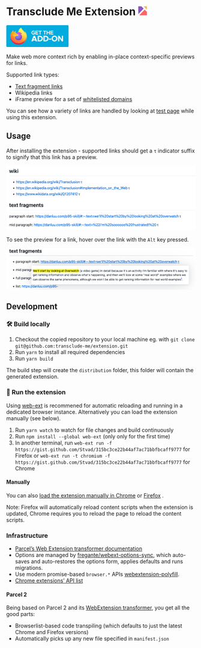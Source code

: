 # Transclude Me Extension <img src="./source/resources/logo.svg" height="24" />

<a href="https://addons.mozilla.org/en-US/firefox/addon/transclude-me/">
	<img height="58" src="./media/firefox-store.png" alt="Firefox add-ons">
</a>
<!--
<a href="todo">
	<img height="58" src="./media/chrome-store.png" alt="Chrome Web Store">
</a>
-->

Make web more context rich by enabling in-place context-specific previews for links.

Supported link types:

- [Text fragment links](https://web.dev/text-fragments/)
- Wikipedia links
- iFrame preview for a set of [whitelisted domains](./source/rendering/iframe-renderer.tsx)

You can see how a variety of links are handled by looking
at [test page](https://gist.github.com/Stvad/315bc3ce22b44af7ac71bbfbcaff9777) while using this
extension.

## Usage

After installing the extension - supported links should get a `τ` indicator suffix to signify that
this link has a preview.

![](./media/link-indicator.png)

To see the preview for a link, hover over the link with the `Alt` key pressed.

![](./media/fragment-preview.png)

## Development

[link-webext-polyfill]: https://github.com/mozilla/webextension-polyfill

[link-options-sync]: https://github.com/fregante/webext-options-sync

### 🛠 Build locally

1. Checkout the copied repository to your local machine eg.
   with `git clone git@github.com:transclude-me/extension.git`
1. Run `yarn` to install all required dependencies
1. Run `yarn build`

The build step will create the `distribution` folder, this folder will contain the generated
extension.

### 🏃 Run the extension

Using [web-ext](https://extensionworkshop.com/documentation/develop/getting-started-with-web-ext/)
is recommened for automatic reloading and running in a dedicated browser instance. Alternatively you
can load the extension manually (see below).

1. Run `yarn watch` to watch for file changes and build continuously
1. Run `npm install --global web-ext` (only only for the first time)
1. In another terminal,
   run `web-ext run -f https://gist.github.com/Stvad/315bc3ce22b44af7ac71bbfbcaff9777` for Firefox
   or `web-ext run -t chromium -f https://gist.github.com/Stvad/315bc3ce22b44af7ac71bbfbcaff9777`
   for Chrome

#### Manually

You can
also [load the extension manually in Chrome](https://www.smashingmagazine.com/2017/04/browser-extension-edge-chrome-firefox-opera-brave-vivaldi/#google-chrome-opera-vivaldi)
or [Firefox](https://www.smashingmagazine.com/2017/04/browser-extension-edge-chrome-firefox-opera-brave-vivaldi/#mozilla-firefox)
.

Note: Firefox will automatically reload content scripts when the extension is updated, Chrome
requires you to reload the page to reload the content scripts.

### Infrastructure

- [Parcel’s Web Extension transformer documentation](https://parceljs.org/recipes/web-extension/)
- Options are managed by [fregante/webext-options-sync][link-options-sync], which auto-saves and
  auto-restores the options form, applies defaults and runs migrations.
- Use modern promise-based `browser.*` APIs [webextension-polyfill][link-webext-polyfill].
- [Chrome extensions’ API list](https://developer.chrome.com/docs/extensions/reference/)

#### Parcel 2

Being based on Parcel 2 and
its [WebExtension transformer](https://parceljs.org/recipes/web-extension/), you get all the good
parts:

- Browserlist-based code transpiling (which defaults to just the latest Chrome and Firefox versions)
- Automatically picks up any new file specified in `manifest.json`
